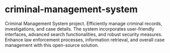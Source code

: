 # criminal-management-system
Criminal Management System project. Efficiently manage criminal records, investigations, and case details. The system incorporates user-friendly interfaces, advanced search functionalities, and robust security measures. Enhance law enforcement processes, information retrieval, and overall case management with this open-source solution.
